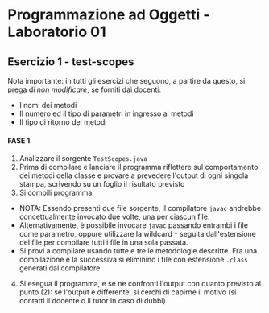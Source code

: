 # Programmazione ad Oggetti - Laboratorio 01
## Esercizio 1 - test-scopes

Nota importante: in tutti gli esercizi che seguono, a partire da questo, si prega di *non modificare*, se forniti dai docenti:

* I nomi dei metodi
* Il numero ed il tipo di parametri in ingresso ai metodi
* Il tipo di ritorno dei metodi

#### FASE 1

1. Analizzare il sorgente `TestScopes.java`
2. Prima di compilare e lanciare il programma riflettere sul comportamento dei metodi della classe e provare a prevedere l'output di ogni singola stampa, scrivendo su un foglio il risultato previsto
3. Si compili programma
  * NOTA: Essendo presenti due file sorgente, il compilatore `javac` andrebbe concettualmente invocato due volte, una per ciascun file.
  * Alternativamente, è possibile invocare `javac` passando entrambi i file come parametro, oppure utilizzare la wildcard `*` seguita dall'estensione del file per compilare tutti i file in una sola passata.
  * Si provi a compilare usando tutte e tre le metodologie descritte. Fra una compilazione e la successiva si eliminino i file con estensione `.class` generati dal compilatore.
4. Si esegua il programma, e se ne confronti l'output con quanto previsto al punto (2): se l'output è differente, si cerchi di capirne il motivo (si contatti il docente o il tutor in caso di dubbi).
